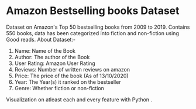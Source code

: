 # Amazon Bestselling books Dataset

Dataset on Amazon's Top 50 bestselling books from 2009 to 2019. Contains 550 books,
data has been categorized into fiction and non-fiction using Good reads.
About Dataset:-
1. Name: Name of the Book
2. Author: The author of the Book
3. User Rating: Amazon User Rating
4. Reviews: Number of written reviews on amazon
5. Price: The price of the book (As of 13/10/2020)
6. Year: The Year(s) it ranked on the bestseller
7. Genre: Whether fiction or non-fiction

Visualization on atleast each and every feature with Python
.
